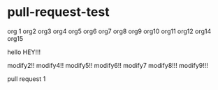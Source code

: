 # pull-request-test
org 1
org2
org3
org4
org5
org6
org7
org8
org9
org10
org11
org12
org14
org15

hello
HEY!!!

modify2!!
modify4!!
modify5!!
modify6!!
modify7
modify8!!!
modify9!!!

pull request 1
